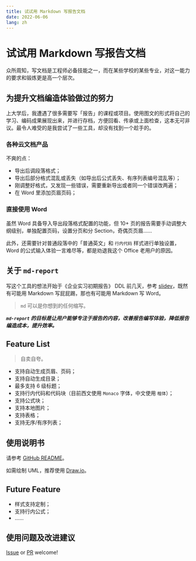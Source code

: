 ```yaml
---
title: 试试用 Markdown 写报告文档
date: 2022-06-06
lang: zh
---
```


# 试试用 Markdown 写报告文档

众所周知，写文档是工程师必备技能之一，而在某些学校的某些专业，对这一能力的要求和锻炼更是高一个层次。

## 为提升文档编造体验做过的努力

上大学后，我遭遇了很多需要写「报告」的课程或项目。使用图文的形式将自己的学习、编码成果展现出来，并进行存档，方便回看、传承或上面检查，这本无可非议。最令人难受的是我尝试了一些工具，却没有找到一个趁手的。

### 各种云文档产品

不爽的点：

- 导出后调段落格式；
- 导出后部分格式混乱或丢失（如导出后公式丢失、有序列表编号混乱等）；
- 刚调整好格式，又发现一些错误，需要重新导出或者同一个错误改两遍；
- 在 Word 里添加页眉页码；

### 直接使用 Word

虽然 Word 具备导入导出段落格式配置的功能，但 10+ 页的报告需要手动调整大纲级别，单独配置页码，设置分页和分 Section，奇偶页页眉……

此外，还需要针对普通段落中的「普通英文」和 `行内代码` 样式进行单独设置，Word 的公式输入体验一言难尽等，都是劝退我这个 Office 老用户的原因。

## 关于 `md-report`

写这个工具的想法开始于《企业实习初期报告》 DDL 前几天，参考 [slidev](https://github.com/slidevjs/slidev)，既然有可能用 Markdown 写屁屁踢，那也有可能用 Markdown 写 Word。

> `md` 可以是你想到的任何缩写。

***`md-report` 的目标是让用户能够专注于报告的内容，改善报告编写体验，降低报告编造成本，提升效率。***

## Feature List

> 自卖自夸。

- 支持自动生成页眉、页码；
- 支持自动生成目录；
- 最多支持 6 级标题；
- 支持行内代码和代码块（目前西文使用 `Monaco` 字体，中文使用 `楷体`）；
- 支持公式块；
- 支持本地图片；
- 支持表格；
- 支持无序/有序列表；

## 使用说明书

请参考 [GitHub README](https://github.com/syy11cn/md-report#basic-usage)。

如需绘制 UML，推荐使用 [Draw.io](https://app.diagrams.net)。

## Future Feature

- 样式支持定制；
- 支持行内公式；
- ……

## 使用问题及改进建议

[Issue](https://github.com/syy11cn/md-report/issues) or [PR](https://github.com/syy11cn/md-report/pulls) welcome!
